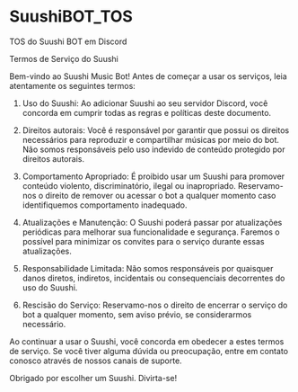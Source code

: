# SuushiBOT_TOS
TOS do Suushi BOT em Discord

Termos de Serviço do Suushi

Bem-vindo ao Suushi Music Bot! Antes de começar a usar os serviços, leia atentamente os seguintes termos:

1. Uso do Suushi: Ao adicionar Suushi ao seu servidor Discord, você concorda em cumprir todas as regras e políticas deste documento.

2. Direitos autorais: Você é responsável por garantir que possui os direitos necessários para reproduzir e compartilhar músicas por meio do bot. Não somos responsáveis ​​pelo uso indevido de conteúdo protegido por direitos autorais.

3. Comportamento Apropriado: É proibido usar um Suushi para promover conteúdo violento, discriminatório, ilegal ou inapropriado. Reservamo-nos o direito de remover ou acessar o bot a qualquer momento caso identifiquemos comportamento inadequado.

4. Atualizações e Manutenção: O Suushi poderá passar por atualizações periódicas para melhorar sua funcionalidade e segurança. Faremos o possível para minimizar os convites para o serviço durante essas atualizações.

5. Responsabilidade Limitada: Não somos responsáveis ​​por quaisquer danos diretos, indiretos, incidentais ou consequenciais decorrentes do uso do Suushi.

6. Rescisão do Serviço: Reservamo-nos o direito de encerrar o serviço do bot a qualquer momento, sem aviso prévio, se considerarmos necessário.

Ao continuar a usar o Suushi, você concorda em obedecer a estes termos de serviço. Se você tiver alguma dúvida ou preocupação, entre em contato conosco através de nossos canais de suporte.

Obrigado por escolher um Suushi. Divirta-se!
